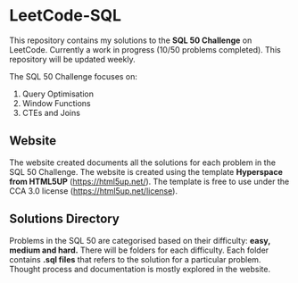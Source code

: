 # LeetCode-SQL

This repository contains my solutions to the **SQL 50 Challenge** on LeetCode.
Currently a work in progress (10/50 problems completed). This repository will be updated weekly.

The SQL 50 Challenge focuses on:
1. Query Optimisation
2. Window Functions
3. CTEs and Joins

## Website
The website created documents all the solutions for each problem in the SQL 50 Challenge.
The website is created using the template **Hyperspace from HTML5UP** (https://html5up.net/).
The template is free to use under the CCA 3.0 license (https://html5up.net/license).

## Solutions Directory
Problems in the SQL 50 are categorised based on their difficulty: **easy, medium and hard.**
There will be folders for each difficulty. Each folder contains **.sql files** that refers to the solution for a particular problem.
Thought process and documentation is mostly explored in the website.
